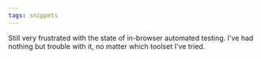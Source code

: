 ```yaml
---
tags: snippets
---
```


Still very frustrated with the state of in-browser automated testing. I've had nothing but trouble with it, no matter which toolset I've tried.
